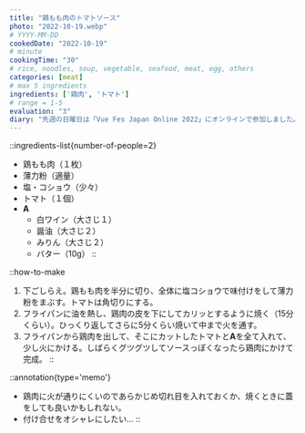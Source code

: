 ```yaml
---
title: "鶏もも肉のトマトソース"
photo: "2022-10-19.webp"
# YYYY-MM-DD
cookedDate: "2022-10-19"
# minute
cookingTime: "30"
# rice, noodles, soup, vegetable, seafood, meat, egg, others
categories: [meat]
# max 5 ingredients
ingredients: ['鶏肉', 'トマト']
# range = 1-5
evaluation: "3"
diary: "先週の日曜日は「Vue Fes Japan Online 2022」にオンラインで参加しました。普段利用しているOSSの開発者の方々の話が直接聴けたりと、とても有意義でした。このサイトもNuxt3、Nuxt Contentで作っているので、いつか何かしらの形で恩返しができたらいいなと思いました。"
---
```


::ingredients-list{number-of-people=2}
- 鶏もも肉（１枚）
- 薄力粉（適量）
- 塩・コショウ（少々）
- トマト（１個）
- **A**
  - 白ワイン（大さじ１）
  - 醤油（大さじ２）
  - みりん（大さじ２）
  - バター（10g）
::

::how-to-make
1. 下ごしらえ。鶏もも肉を半分に切り、全体に塩コショウで味付けをして薄力粉をまぶす。トマトは角切りにする。
2. フライパンに油を熱し、鶏肉の皮を下にしてカリッとするように焼く（15分くらい）。ひっくり返してさらに5分くらい焼いて中まで火を通す。
3. フライパンから鶏肉を出して、そこにカットしたトマトと**A**を全て入れて、少し火にかける。しばらくグツグツしてソースっぽくなったら鶏肉にかけて完成。
::

::annotation{type='memo'}
- 鶏肉に火が通りにくいのであらかじめ切れ目を入れておくか、焼くときに蓋をしても良いかもしれない。
- 付け合せをオシャレにしたい...
::
